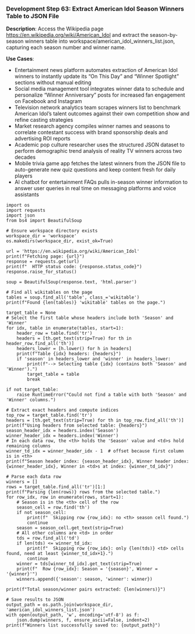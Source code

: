 ### Development Step 63: Extract American Idol Season Winners Table to JSON File

**Description**: Access the Wikipedia page https://en.wikipedia.org/wiki/American_Idol and extract the season-by-season winners table into workspace/american_idol_winners_list.json, capturing each season number and winner name.

**Use Cases**:
- Entertainment news platform automates extraction of American Idol winners to instantly update its “On This Day” and “Winner Spotlight” sections without manual editing
- Social media management tool integrates winner data to schedule and personalize “Winner Anniversary” posts for increased fan engagement on Facebook and Instagram
- Television network analytics team scrapes winners list to benchmark American Idol’s talent outcomes against their own competition show and refine casting strategies
- Market research agency compiles winner names and seasons to correlate contestant success with brand sponsorship deals and advertising ROI reports
- Academic pop culture researcher uses the structured JSON dataset to perform demographic trend analysis of reality TV winners across two decades
- Mobile trivia game app fetches the latest winners from the JSON file to auto-generate new quiz questions and keep content fresh for daily players
- AI chatbot for entertainment FAQs pulls in-season winner information to answer user queries in real time on messaging platforms and voice assistants

```
import os
import requests
import json
from bs4 import BeautifulSoup

# Ensure workspace directory exists
workspace_dir = 'workspace'
os.makedirs(workspace_dir, exist_ok=True)

url = 'https://en.wikipedia.org/wiki/American_Idol'
print(f"Fetching page: {url}")
response = requests.get(url)
print(f"  HTTP status code: {response.status_code}")
response.raise_for_status()

soup = BeautifulSoup(response.text, 'html.parser')

# Find all wikitables on the page
tables = soup.find_all('table', class_='wikitable')
print(f"Found {len(tables)} 'wikitable' tables on the page.")

target_table = None
# Select the first table whose headers include both 'Season' and 'Winner'
for idx, table in enumerate(tables, start=1):
    header_row = table.find('tr')
    headers = [th.get_text(strip=True) for th in header_row.find_all('th')]
    headers_lower = [h.lower() for h in headers]
    print(f"Table {idx} headers: {headers}")
    if 'season' in headers_lower and 'winner' in headers_lower:
        print(f"--> Selecting table {idx} (contains both 'Season' and 'Winner').")
        target_table = table
        break

if not target_table:
    raise RuntimeError("Could not find a table with both 'Season' and 'Winner' columns.")

# Extract exact headers and compute indices
top_row = target_table.find('tr')
headers = [th.get_text(strip=True) for th in top_row.find_all('th')]
print(f"Using headers from selected table: {headers}")
season_header_idx = headers.index('Season')
winner_header_idx = headers.index('Winner')
# In each data row, the <th> holds the 'Season' value and <td>s hold remaining columns
winner_td_idx = winner_header_idx - 1  # offset because first column is in <th>
print(f"Season header index: {season_header_idx}, Winner header index: {winner_header_idx}, Winner in <td>s at index: {winner_td_idx}")

# Parse each data row
winners = []
rows = target_table.find_all('tr')[1:]
print(f"Parsing {len(rows)} rows from the selected table.")
for row_idx, row in enumerate(rows, start=1):
    # Season is in the <th> cell of the row
    season_cell = row.find('th')
    if not season_cell:
        print(f"  Skipping row {row_idx}: no <th> season cell found.")
        continue
    season = season_cell.get_text(strip=True)
    # All other columns are <td> in order
    tds = row.find_all('td')
    if len(tds) <= winner_td_idx:
        print(f"  Skipping row {row_idx}: only {len(tds)} <td> cells found, need at least {winner_td_idx+1}.")
        continue
    winner = tds[winner_td_idx].get_text(strip=True)
    print(f"  Row {row_idx}: Season = '{season}', Winner = '{winner}'")
    winners.append({'season': season, 'winner': winner})

print(f"Total season/winner pairs extracted: {len(winners)}")

# Save results to JSON
output_path = os.path.join(workspace_dir, 'american_idol_winners_list.json')
with open(output_path, 'w', encoding='utf-8') as f:
    json.dump(winners, f, ensure_ascii=False, indent=2)
print(f"Winners list successfully saved to: {output_path}")

```